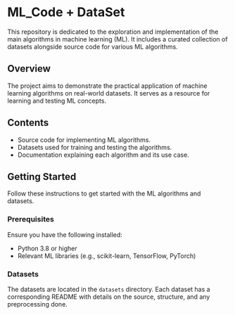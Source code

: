 # ML_Code + DataSet

This repository is dedicated to the exploration and implementation of the main algorithms in machine learning (ML). It includes a curated collection of datasets alongside source code for various ML algorithms.

## Overview

The project aims to demonstrate the practical application of machine learning algorithms on real-world datasets. It serves as a resource for learning and testing ML concepts.

## Contents

- Source code for implementing ML algorithms.
- Datasets used for training and testing the algorithms.
- Documentation explaining each algorithm and its use case.

## Getting Started

Follow these instructions to get started with the ML algorithms and datasets.

### Prerequisites

Ensure you have the following installed:
- Python 3.8 or higher
- Relevant ML libraries (e.g., scikit-learn, TensorFlow, PyTorch)


### Datasets

The datasets are located in the `datasets` directory. Each dataset has a corresponding README with details on the source, structure, and any preprocessing done.




